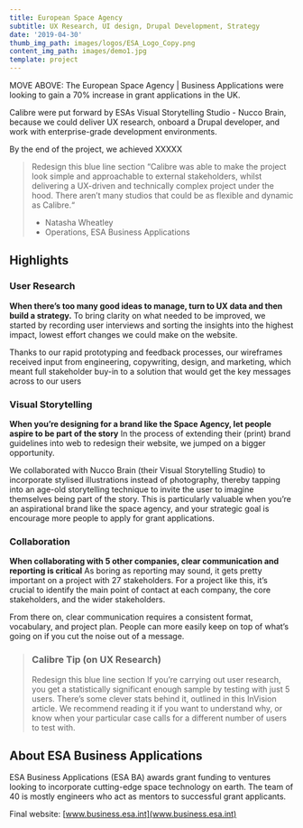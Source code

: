 ```yaml
---
title: European Space Agency
subtitle: UX Research, UI design, Drupal Development, Strategy
date: '2019-04-30'
thumb_img_path: images/logos/ESA_Logo_Copy.png
content_img_path: images/demo1.jpg
template: project
---
```


MOVE ABOVE: The European Space Agency | Business Applications were looking to gain a 70% increase in grant applications in the UK.


Calibre were put forward by ESAs Visual Storytelling Studio - Nucco Brain, because we could deliver UX research, onboard a Drupal developer, and work with enterprise-grade development environments.

By the end of the project, we achieved XXXXX

> Redesign this blue line section
>“Calibre was able to make the project look simple and approachable to external stakeholders, whilst delivering a UX-driven and technically complex project under the hood. There aren’t many studios that could be as flexible and dynamic as Calibre.“ 
> - Natasha Wheatley
> - Operations, ESA Business Applications


<!-- ![ESA Workflow](/images/subutaiui.png) -->

## Highlights

### User Research
**When there’s too many good ideas to manage, turn to UX data and then build a strategy.**
To bring clarity on what needed to be improved, we started by recording user interviews and sorting the insights into the highest impact, lowest effort changes we could make on the website.

Thanks to our rapid prototyping and feedback processes, our wireframes received input from engineering, copywriting, design, and marketing, which meant full stakeholder buy-in to a solution that would get the key messages across to our users

### Visual Storytelling
**When you’re designing for a brand like the Space Agency, let people aspire to be part of the story**
In the process of extending their (print) brand guidelines into web to redesign their website, we jumped on a bigger opportunity.

We collaborated with Nucco Brain (their Visual Storytelling Studio) to incorporate stylised illustrations instead of photography, thereby tapping into an age-old storytelling technique to invite the user to imagine themselves being part of the story. This is particularly valuable when you’re an aspirational brand like the space agency, and your strategic goal is encourage more people to apply for grant applications.


### Collaboration
**When collaborating with 5 other companies, clear communication and reporting is critical**
As boring as reporting may sound, it gets pretty important on a project with 27 stakeholders. For a project like this, it’s crucial to identify the main point of contact at each company, the core stakeholders, and the wider stakeholders.

From there on, clear communication requires a consistent format, vocabulary, and project plan. People can more easily keep on top of what’s going on if you cut the noise out of a message.


> ### Calibre Tip (on UX Research)
> Redesign this blue line section
> If you’re carrying out user research, you get a statistically significant enough sample by testing with just 5 users.
> There’s some clever stats behind it, outlined in this InVision article. We recommend reading it if you want to understand why, or know when your particular case calls for a different number of users to test with.


## About ESA Business Applications

ESA Business Applications (ESA BA) awards grant funding to ventures looking to incorporate cutting-edge space technology on earth. The team of 40 is mostly engineers who act as mentors to successful grant applicants.

Final website: [www.business.esa.int](www.business.esa.int)


